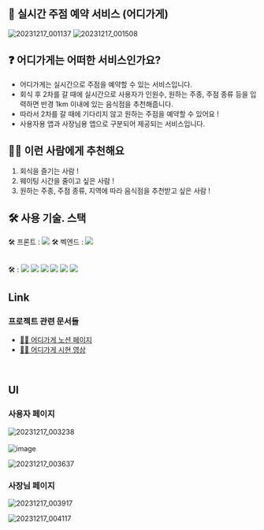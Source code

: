 ## 🙌 실시간 주점 예약 서비스 (어디가게) 

![20231217_001137](https://github.com/hanium-where2go/where2go-backend/assets/66732343/b6be046d-6140-409c-bc20-5c34e0443fac)    ![20231217_001508](https://github.com/hanium-where2go/where2go-backend/assets/66732343/3f353472-b772-4a94-9f0f-a0ff0726f203)


  

## ❓ 어디가게는 어떠한 서비스인가요?   
- 어디가게는 실시간으로 주점을 예약할 수 있는 서비스입니다.
- 회식 후 2차를 갈 때에 실시간으로 사용자가 인원수, 원하는 주종, 주점 종류 등을 입력하면 반경 1km 이내에 있는 음식점을 추천해줍니다.
- 따라서 2차를 갈 때에 기다리지 않고 원하는 주점을 예약할 수 있어요 ! 
- 사용자용 앱과 사장님용 앱으로 구분되어 제공되는 서비스입니다. 

## 🙋‍♀️ 이런 사람에게 추천해요   
1. 회식을 즐기는 사람 ! 
2. 웨이팅 시간을 줄이고 싶은 사람 !
3. 원하는 주종, 주점 종류, 지역에 따라 음식점을 추천받고 싶은 사람 !


## 🛠 사용 기술. 스택   
🛠 프론트 :   <img src="https://img.shields.io/badge/react-61DAFB?style=for-the-badge&logo=react&logoColor=black"> 
🛠 벡엔드 :   <img src="https://img.shields.io/badge/spring-6DB33F?style=for-the-badge&logo=spring&logoColor=white"> 

<br>
🛠  : <img src="https://img.shields.io/badge/Amazon AWS-232F3E?style=flat-square&logo=amazonaws&logoColor=white"/>
<img src="https://img.shields.io/badge/Apache Tomcat-F8DC75?style=flat-square&logo=apachetomcat&logoColor=black"/>
<img src="https://img.shields.io/badge/Docker-2496ED?style=flat-square&logo=Docker&logoColor=white"/>
<img src="https://img.shields.io/badge/GitHub-181717?style=flat-square&logo=GitHub&logoColor=white"/>
<img src="https://img.shields.io/badge/Postman-FF6C37?style=flat-square&logo=Postman&logoColor=white"/>
<img src="https://img.shields.io/badge/MySQL-4479A1?style=flat-square&logo=MySQL&logoColor=white"/>


<br>

## Link
### 프로젝트 관련 문서들 

- [🙋‍♂️ 어디가게 노션 페이지](https://www.notion.so/12b42c5e2bb34bd384d06dc693c82065?pvs=4)
- [🙋‍♂️ 어디가게 시현 영상](https://youtu.be/DBzS63ATZPU)
<br>

## UI 
### 사용자 페이지 

![20231217_003238](https://github.com/hanium-where2go/where2go-backend/assets/66732343/dc7aed20-c271-4747-8970-4298b2866948)
<br>
<br>
![image](https://github.com/hanium-where2go/where2go-backend/assets/66732343/5f49e210-7650-49a0-9811-22422c7fdb3c)


![20231217_003637](https://github.com/hanium-where2go/where2go-backend/assets/66732343/8b0d2c56-caaa-4a3a-b1db-2c11923975f7)

### 사장님 페이지
![20231217_003917](https://github.com/hanium-where2go/where2go-backend/assets/66732343/17cab7cb-5d4c-478f-892b-0be1f3675454) 

![20231217_004117](https://github.com/hanium-where2go/where2go-backend/assets/66732343/8f1516b7-773a-400c-88a9-2efe0ee1466d)
